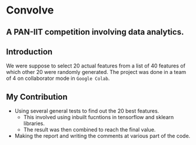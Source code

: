 # Convolve

## A PAN-IIT competition involving data analytics.

## Introduction
We were suppose to select 20 actual features from a list of 40 features of which other 20 were randomly generated.
The project was done in a team of 4 on collaborator mode in `Google Colab`.

## My Contribution
- Using several general tests to find out the 20 best features.
    - This involved using inbuilt fucntions in tensorflow and sklearn libraries.
    - The result was then combined to reach the final value.
- Making the report and writing the comments at various part of the code.
